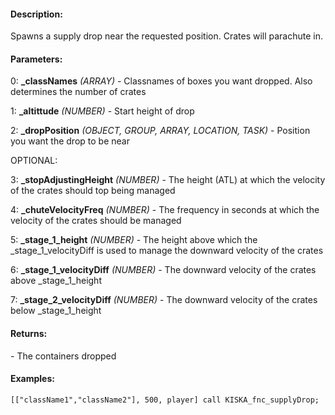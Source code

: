 #### Description:
Spawns a supply drop near the requested position. Crates will parachute in.

#### Parameters:
0: **_classNames** *(ARRAY)* - Classnames of boxes you want dropped. Also determines the number of crates

1: **_altittude** *(NUMBER)* - Start height of drop

2: **_dropPosition** *(OBJECT, GROUP, ARRAY, LOCATION, TASK)* - Position you want the drop to be near

OPTIONAL:

3: **_stopAdjustingHeight** *(NUMBER)* - The height (ATL) at which the velocity of the crates should top being managed

4: **_chuteVelocityFreq** *(NUMBER)* - The frequency in seconds at which the velocity of the crates should be managed

5: **_stage_1_height** *(NUMBER)* - The height above which the _stage_1_velocityDiff is used to manage the downward velocity of the crates

6: **_stage_1_velocityDiff** *(NUMBER)* - The downward velocity of the crates above _stage_1_height

7: **_stage_2_velocityDiff** *(NUMBER)* - The downward velocity of the crates below _stage_1_height

#### Returns:
<ARRAY> - The containers dropped

#### Examples:
```sqf
[["className1","className2"], 500, player] call KISKA_fnc_supplyDrop;
```

